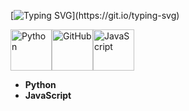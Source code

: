 
[![Typing SVG](https://readme-typing-svg.herokuapp.com?font=Josefin+Sans&pause=1200&color=F79A00&background=1A0CFF00&center=true&vCenter=true&repeat=false&random=true&width=441&height=59&lines=%D0%94%D0%BE%D0%B1%D1%80%D0%BE+%D0%BF%D0%BE%D0%B6%D0%B0%D0%BB%D0%BE%D0%B2%D0%B0%D1%82%D1%8C!;Welcome!)](https://git.io/typing-svg)

<div style="display: flex; align-items: flex-start;">
  <img src="https://techstack-generator.vercel.app/python-icon.svg" alt="Python" width="66" height="66" />
  <img src="https://techstack-generator.vercel.app/github-icon.svg" alt="GitHub" width="66" height="66" />
  <img src="https://techstack-generator.vercel.app/js-icon.svg" alt="JavaScript" width="66" height="66" />
</div>

- **Python**
- **JavaScript**
